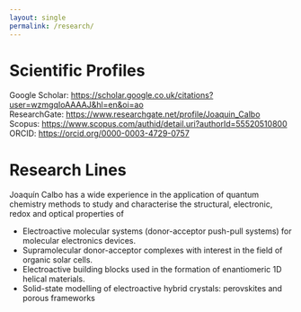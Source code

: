 ```yaml
---
layout: single
permalink: /research/
---
```




# Scientific Profiles

Google Scholar: https://scholar.google.co.uk/citations?user=wzmgqIoAAAAJ&hl=en&oi=ao  
ResearchGate: https://www.researchgate.net/profile/Joaquin_Calbo  
Scopus: https://www.scopus.com/authid/detail.uri?authorId=55520510800  
ORCID: https://orcid.org/0000-0003-4729-0757  

# Research Lines

Joaquín Calbo has a wide experience in the application of quantum chemistry methods to study and characterise the structural, electronic, redox and optical properties of

- Electroactive molecular systems (donor-acceptor push-pull systems) for molecular electronics devices.
- Supramolecular donor-acceptor complexes with interest in the field of organic solar cells.
- Electroactive building blocks used in the formation of enantiomeric 1D helical materials.
- Solid-state modelling of electroactive hybrid crystals: perovskites and porous frameworks

